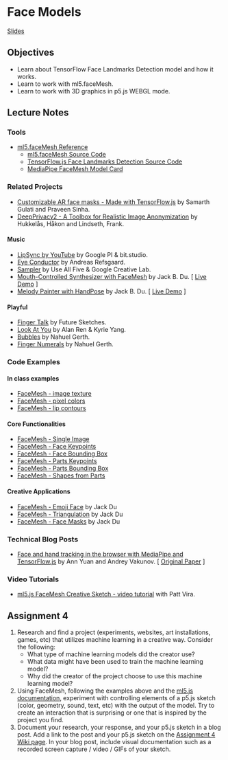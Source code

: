 # Face Models

[Slides](https://docs.google.com/presentation/d/1wRaI0nckGsw6wE4Op1WbXiDgag3d_zUzlbfUxPpX1bU/edit?usp=sharing)

## Objectives

- Learn about TensorFlow Face Landmarks Detection model and how it works.
- Learn to work with ml5.faceMesh.
- Learn to work with 3D graphics in p5.js WEBGL mode.

## Lecture Notes

### Tools

- [ml5.faceMesh Reference](https://docs.ml5js.org/#/reference/facemesh)
  - [ml5.faceMesh Source Code](https://github.com/ml5js/ml5-next-gen/tree/main/src/FaceMesh)
  - [TensorFlow.js Face Landmarks Detection Source Code](https://github.com/tensorflow/tfjs-models/tree/master/face-landmarks-detection)
  - [MediaPipe FaceMesh Model Card](https://drive.google.com/file/d/1VFC_wIpw4O7xBOiTgUldl79d9LA-LsnA/)

### Related Projects
- [Customizable AR face masks - Made with TensorFlow.js](https://www.youtube.com/watch?v=TpiGFaHC_5U) by Samarth Gulati and Praveen Sinha.
- [DeepPrivacy2 - A Toolbox for Realistic Image Anonymization](https://github.com/hukkelas/deep_privacy2) by Hukkelås, Håkon and Lindseth, Frank.

#### Music

- [LipSync by YouTube](https://experiments.withgoogle.com/lipsync) by Google PI & bit.studio.
- [Eye Conductor](https://www.andreasrefsgaard.dk/projects/eye-conductor/) by Andreas Refsgaard.
- [Sampler](https://experiments.withgoogle.com/sampler) by Use All Five & Google Creative Lab.
- [Mouth-Controlled Synthesizer with FaceMesh](https://www.instagram.com/p/C41i1VQsfs0/) by Jack B. Du. [ [Live Demo](https://editor.p5js.org/jackbdu/full/lNFGj9ENL) ]
- [Melody Painter with HandPose](https://www.instagram.com/p/C4WozrtsZ4r/) by Jack B. Du. [ [Live Demo](https://editor.p5js.org/jackbdu/full/jIvzImJMb) ]

#### Playful

- [Finger Talk](https://www.media.mit.edu/projects/finger-talk/overview/) by Future Sketches.
- [Look At You](https://by.alan.ooo/Project+Portfolio/Code/Look+At+You!!!) by Alan Ren & Kyrie Yang.
- [Bubbles](https://www.instagram.com/p/C6S5BHPCGu3/) by Nahuel Gerth.
- [Finger Numerals](https://www.instagram.com/p/CsBMOvUL4CP/) by Nahuel Gerth.

### Code Examples

#### In class examples

- [FaceMesh - image texture](https://editor.p5js.org/ima_ml/sketches/wVbQau7li)
- [FaceMesh - pixel colors](https://editor.p5js.org/ima_ml/sketches/hyxD1BVVn)
- [FaceMesh - lip contours](https://editor.p5js.org/ima_ml/sketches/8xB4wpH16)

#### Core Functionalities

- [FaceMesh - Single Image](https://editor.p5js.org/ml5/sketches/lqQZrDJHF)
- [FaceMesh - Face Keypoints](https://editor.p5js.org/ml5/sketches/lCurUW1TT)
- [FaceMesh - Face Bounding Box](https://editor.p5js.org/ml5/sketches/fMCIspRD7_)
- [FaceMesh - Parts Keypoints](https://editor.p5js.org/ml5/sketches/EjynWxazD4)
- [FaceMesh - Parts Bounding Box](https://editor.p5js.org/ml5/sketches/F9jRILxn2)
- [FaceMesh - Shapes from Parts](https://editor.p5js.org/ml5/sketches/6qj0M3ElM)

#### Creative Applications

- [FaceMesh - Emoji Face](https://editor.p5js.org/jackbdu/sketches/yZaBHBH6S) by Jack Du
- [FaceMesh - Triangulation](https://editor.p5js.org/jackbdu/sketches/J_NYWKtT7) by Jack Du
- [FaceMesh - Face Masks](https://editor.p5js.org/jackbdu/sketches/O6BB8iRHv) by Jack Du

### Technical Blog Posts

- [Face and hand tracking in the browser with MediaPipe and TensorFlow.js](https://blog.tensorflow.org/2020/03/face-and-hand-tracking-in-browser-with-mediapipe-and-tensorflowjs.html) by Ann Yuan and Andrey Vakunov. [ [Original Paper](https://arxiv.org/pdf/1907.06724) ]

### Video Tutorials

- [ml5.js FaceMesh Creative Sketch - video tutorial](https://www.youtube.com/watch?v=2h8VArJ3gnQ) with Patt Vira.

## Assignment 4

1. Research and find a project (experiments, websites, art installations, games, etc) that utilizes machine learning in a creative way. Consider the following:
   - What type of machine learning models did the creator use?
   - What data might have been used to train the machine learning model?
   - Why did the creator of the project choose to use this machine learning model?
2. Using FaceMesh, following the examples above and the [ml5.js documentation](https://docs.ml5js.org/), experiment with controlling elements of a p5.js sketch (color, geometry, sound, text, etc) with the output of the model. Try to create an interaction that is surprising or one that is inspired by the project you find.
3. Document your research, your response, and your p5.js sketch in a blog post. Add a link to the post and your p5.js sketch on the [Assignment 4 Wiki page](https://github.com/ml5js/Intro-ML-Arts-IMA-F25/wiki/Assignment-4). In your blog post, include visual documentation such as a recorded screen capture / video / GIFs of your sketch.
